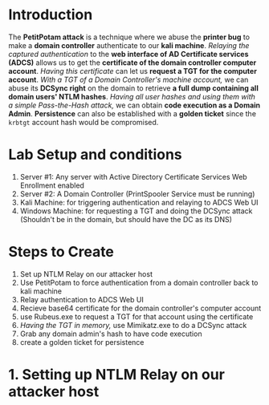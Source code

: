 # Introduction
The **PetitPotam attack** is a technique where we abuse the **printer bug** to make a **domain controller** authenticate to our **kali machine**.
*Relaying the captured authentication* to the **web interface of AD Certificate services (ADCS)** allows us to get the **certificate of the domain controller computer account**.
*Having this certificate* can let us **request a TGT for the computer account**.
*With a TGT of a Domain Controller's machine account,* we can abuse its **DCSync right** on the domain to retrieve **a full dump containing all domain users' NTLM hashes**.
*Having all user hashes and using them with a simple Pass-the-Hash attack,* we can obtain **code execution as a Domain Admin**.
**Persistence** can also be established with a **golden ticket** since the `krbtgt` account hash would be compromised.

# Lab Setup and conditions
1. Server #1: Any server with Active Directory Certificate Services Web Enrollment enabled
2. Server #2: A Domain Controller (PrintSpooler Service must be running)
3. Kali Machine: for triggering authentication and relaying to ADCS Web UI
4. Windows Machine: for requesting a TGT and doing the DCSync attack (Shouldn't be in the domain, but should have the DC as its DNS)

# Steps to Create
1. Set up NTLM Relay on our attacker host
2. Use PetitPotam to force authentication from a domain controller back to kali machine
3. Relay authentication to ADCS Web UI
4. Recieve base64 certificate for the domain controller's computer account
5. use Rubeus.exe to request a TGT for that account using the certificate
6. *Having the TGT in memory,* use Mimikatz.exe to do a DCSync attack
7. Grab any domain admin's hash to have code execution
8. create a golden ticket for persistence

# 1. Setting up NTLM Relay on our attacker host
